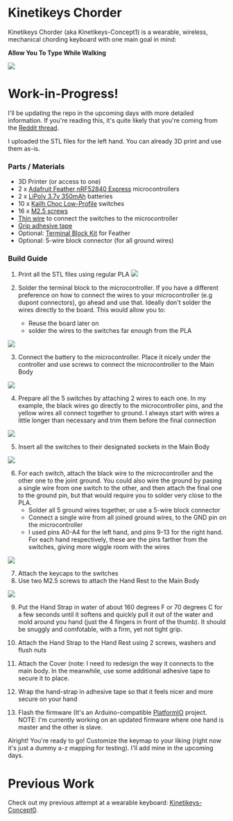 # Kinetikeys Chorder

Kinetikeys Chorder (aka Kinetikeys-Concept1) is a wearable, wireless, mechanical chording keyboard with one main goal in mind:

**Allow You To Type While Walking**

![](readme/KinetikeysChorder.jpg)

# Work-in-Progress!
I'll be updating the repo in the upcoming days with more detailed information. If you're reading this, it's quite likely that you're coming from the [Reddit thread](https://www.reddit.com/r/MechanicalKeyboards/comments/j3jyt3/type_while_walking_are_you_thinking_about_this_too/).

I uploaded the STL files for the left hand. You can already 3D print and use them as-is.

### Parts / Materials
* 3D Printer (or access to one)
* 2 x [Adafruit Feather nRF52840 Express](https://www.adafruit.com/product/4062) microcontrollers
* 2 x [LiPoly 3.7v 350mAh](https://www.adafruit.com/product/2750) batteries
* 10 x [Kailh Choc Low-Profile](https://novelkeys.xyz/collections/switches/products/kailh-low-profile-switches?variant=3747939680296) switches
* 16 x [M2.5 screws](https://www.amazon.com/HVAZI-Metric-Stainless-Socket-Assortment/dp/B07F14J7X8)
* [Thin wire](https://www.amazon.com/StrivedayTM-Flexible-Silicone-electronic-electrics/dp/B01KQ2JNLI) to connect the switches to the microcontroller
* [Grip adhesive tape](https://www.amazon.com/Meister-StickElite-Professional-Porous-Athletic/dp/B06W9M7J2P)
* Optional: [Terminal Block Kit](https://www.adafruit.com/product/3173) for Feather
* Optional: 5-wire block connector (for all ground wires)

### Build Guide
1. Print all the STL files using regular PLA
![](readme/build1parts.jpg)

2. Solder the terminal block to the microcontroller. If you have a different preference on how to connect the wires to your microcontroller (e.g dupont connectors), go ahead and use that. Ideally don't solder the wires directly to the board. This would allow you to:
   * Reuse the board later on
   * solder the wires to the switches far enough from the PLA

![](readme/build2terminalblock.jpg)

3. Connect the battery to the microcontroller. Place it nicely under the controller and use screws to connect the microcontroller to the Main Body

![](readme/build3battery.jpg)

4. Prepare all the 5 switches by attaching 2 wires to each one. In my example, the black wires go directly to the microcontroller pins, and the yellow wires all connect together to ground. I always start with wires a little longer than necessary and trim them before the final connection

![](readme/build4switches.jpg)

5. Insert all the switches to their designated sockets in the Main Body

![](readme/build5wiring.jpg)

6. For each switch, attach the black wire to the microcontroller and the other one to the joint ground. You could also wire the ground by pasing a single wire from one switch to the other, and then attach the final one to the ground pin, but that would require you to solder very close to the PLA.
   * Solder all 5 ground wires together, or use a 5-wire block connector
   * Connect a single wire from all joined ground wires, to the GND pin on the microcontroller
   * I used pins A0-A4 for the left hand, and pins 9-13 for the right hand. For each hand respectively, these are the pins farther from the switches, giving more wiggle room with the wires

![](readme/build6wiring.jpg)

7. Attach the keycaps to the switches
8. Use two M2.5 screws to attach the Hand Rest to the Main Body

![](readme/build7keycaps.jpg)

9. Put the Hand Strap in water of about 160 degrees F or 70 degrees C for a few seconds until it softens and quickly pull it out of the water and mold around you hand (just the 4 fingers in front of the thumb). It should be snuggly and comfotable, with a firm, yet not tight grip.
10. Attach the Hand Strap to the Hand Rest using 2 screws, washers and flush nuts


11. Attach the Cover (note: I need to redesign the way it connects to the main body. In the meanwhile, use some additional adhesive tape to secure it to place.
12. Wrap the hand-strap in adhesive tape so that it feels nicer and more secure on your hand
13. Flash the firmware (It's an Arduino-compatible [PlatformIO](https://platformio.org/) project. NOTE: I'm currently working on an updated firmware where one hand is master and the other is slave.

Alright! You're ready to go! Customize the keymap to your liking (right now it's just a dummy a-z mapping for testing). I'll add mine in the upcoming days.

# Previous Work
Check out my previous attempt at a wearable keyboard: [Kinetikeys-Concept0](https://github.com/liorgonnen/kinetikeys-concept0).
